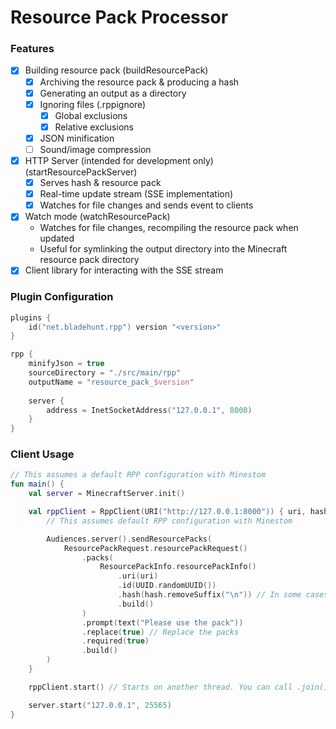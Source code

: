 # Resource Pack Processor

### Features
- [x] Building resource pack (buildResourcePack)
  - [x] Archiving the resource pack & producing a hash
  - [x] Generating an output as a directory
  - [x] Ignoring files (.rppignore)
    - [x] Global exclusions
    - [x] Relative exclusions
  - [x] JSON minification
  - [ ] Sound/image compression
- [x] HTTP Server (intended for development only) (startResourcePackServer)
  - [x] Serves hash & resource pack
  - [x] Real-time update stream (SSE implementation)
  - [x] Watches for file changes and sends event to clients
- [x] Watch mode (watchResourcePack)
  - Watches for file changes, recompiling the resource pack when updated
  - Useful for symlinking the output directory into the Minecraft resource pack directory
- [x] Client library for interacting with the SSE stream

### Plugin Configuration
```kt
plugins {
    id("net.bladehunt.rpp") version "<version>"
}

rpp {
    minifyJson = true
    sourceDirectory = "./src/main/rpp"
    outputName = "resource_pack_$version"
  
    server {
        address = InetSocketAddress("127.0.0.1", 8000)
    }
}
```

### Client Usage
```kt
// This assumes a default RPP configuration with Minestom
fun main() {
    val server = MinecraftServer.init()

    val rppClient = RppClient(URI("http://127.0.0.1:8000")) { uri, hash ->
        // This assumes default RPP configuration with Minestom

        Audiences.server().sendResourcePacks(
            ResourcePackRequest.resourcePackRequest()
                .packs(
                    ResourcePackInfo.resourcePackInfo()
                        .uri(uri)
                        .id(UUID.randomUUID())
                        .hash(hash.removeSuffix("\n")) // In some cases, a newline will be at the end of the hash. This will be fixed in an upcoming release
                        .build()
                )
                .prompt(text("Please use the pack"))
                .replace(true) // Replace the packs
                .required(true)
                .build()
        )
    }

    rppClient.start() // Starts on another thread. You can call .join() on the return of .start() to block.

    server.start("127.0.0.1", 25565)
}
```
